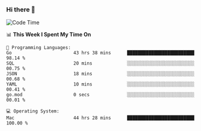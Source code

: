 ### Hi there 👋

<!--
**CrazyCollin/crazycollin** is a ✨ _special_ ✨ repository because its `README.md` (this file) appears on your GitHub profile.

Here are some ideas to get you started:

- 🔭 I’m currently working on ...
- 🌱 I’m currently learning ...
- 👯 I’m looking to collaborate on ...
- 🤔 I’m looking for help with ...
- 💬 Ask me about ...
- 📫 How to reach me: ...
- 😄 Pronouns: ...
- ⚡ Fun fact: ...
-->

<!--START_SECTION:waka-->
![Code Time](http://img.shields.io/badge/Code%20Time-3%2C029%20hrs%202%20mins-blue)

📊 **This Week I Spent My Time On** 

```text
💬 Programming Languages: 
Go                       43 hrs 38 mins      █████████████████████████   98.14 % 
SQL                      20 mins             ░░░░░░░░░░░░░░░░░░░░░░░░░   00.75 % 
JSON                     18 mins             ░░░░░░░░░░░░░░░░░░░░░░░░░   00.68 % 
YAML                     10 mins             ░░░░░░░░░░░░░░░░░░░░░░░░░   00.41 % 
go.mod                   0 secs              ░░░░░░░░░░░░░░░░░░░░░░░░░   00.01 % 

💻 Operating System: 
Mac                      44 hrs 28 mins      █████████████████████████   100.00 % 
```


<!--END_SECTION:waka-->
